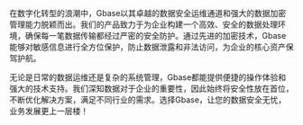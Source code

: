 在数字化转型的浪潮中，Gbase以其卓越的数据安全运维通道和强大的数据加密管理能力脱颖而出。我们的产品致力于为企业构建一个高效、安全的数据处理环境，确保每一笔数据传输都经过严密的安全防护。通过先进的加密技术，Gbase能够对敏感信息进行全方位保护，防止数据泄露和非法访问，为企业的核心资产保驾护航。

无论是日常的数据运维还是复杂的系统管理，Gbase都能提供便捷的操作体验和强大的技术支持。我们深知数据对于企业的重要性，因此始终将安全性放在首位，不断优化解决方案，满足不同行业的需求。选择Gbase，让您的数据安全无忧，业务发展更上一层楼！